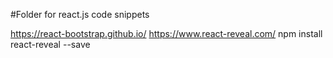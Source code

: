 #Folder for react.js code snippets

https://react-bootstrap.github.io/
https://www.react-reveal.com/
npm install react-reveal --save
